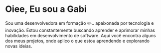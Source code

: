 # Oiee, Eu sou a Gabi

Sou uma desenvolvedora em formação ✏️.. apaixonada por tecnologia e inovação. Estou constantemente buscando aprender e aprimorar minhas habilidades em desenvolvimento de software. Aqui você encontra alguns dos meus projetos, onde aplico o que estou aprendendo e explorando novas ideias. 
